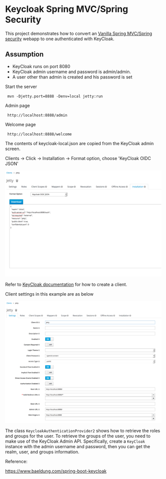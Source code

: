 # Keycloak Spring MVC/Spring Security

This project demonstrates how to convert an [Vanilla Spring MVC/Spring security](../vanilla-spring-security) webapp to one authenticated with KeyCloak. 

## Assumption

* KeyCloak runs on port 8080
* KeyCloak admin username and password is admin/admin. 
* A user other than admin is created and his password is set

Start the server
     
     mvn -Djetty.port=8888 -Denv=local jetty:run
     
Admin page

     http://localhost:8888/admin
     
Welcome page
 
     http://localhost:8888/welcome
     
The contents of keycloak-local.json are copied from the KeyCloak admin screen.
 
Clients -> Click <Client id> -> Installation -> Format option, choose 'KeyCloak OIDC JSON'
     
![Source of keycloak.json](images/keycloak-json-contents.png)
     
Refer to [KeyCloak documentation](https://www.keycloak.org/docs/latest/authorization_services/index.html#_resource_server_create_client) for how to create a client. 

Client settings in this example are as below

![Client settings](images/client-settings.png)

The class ```KeycloakAuthenticationProvider2``` shows how to retrieve the roles and groups for the user. To retrieve the groups of the user, you need to make use of the KeyCloak Admin API. Specifically, create a ```KeyCloak``` instance with the admin username and password, then you can get the realm, user, and groups information. 

Reference:

https://www.baeldung.com/spring-boot-keycloak
